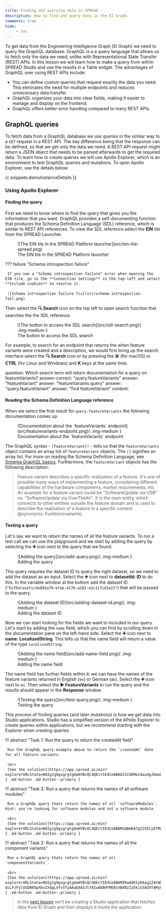 ```yaml
---
title: Finding and querying data in SPREAD
description: How to find and query data in the EI Graph.
comments: true
hide:
     - toc
---
```


To get data from the Engineering Intelligence Graph (EI Graph) we need to query the GraphQL database. GraphQL is a a query language that allows us to fetch only the data we need, unlike with Representational State Transfer (REST) APIs. In this lesson we will learn how to make a query from within SPREAD Studio and use the results in a Table widget. The advantages of GraphQL over using REST APIs include:

- You can define custom queries that request exactly the data you need. This eliminates the need for multiple endpoints and reduces unnecessary data transfer.
- GraphQL organizes your data into clear fields, making it easier to manage and display on the frontend.
- GraphQL offers better error handling compared to many REST APIs

## GraphQL queries

To fetch data from a GraphQL database we use _queries_ in the similar way to a `GET` request in a REST API. The key difference being that the response can be defined, so that we get only the data we need. A REST API request might return a JSON object that needs to be parsed afterwards to get the required data. To learn how to create queries we will use Apollo Explorer, which is an environment to test GraphQL queries and mutations. To open Apollo Explorer, use the details below:

{{ snippets.demoInstanceDetails }}

### Using Apollo Explorer

#### Finding the query

First we need to know where to find the query that gives you the information that you want. GraphQL provides a self-documenting function that produces the Schema Definition Language (SDL) reference, which is similar to REST API references. To view the SDL reference select the **EIN** tile from the SPREAD Launcher.

<figure markdown="span">
     ![The EIN tile in the SPREAD Platform launcher](src/ein-tile-spread.png)
     <figcaption>The EIN tile in the SPREAD Platform launcher</figcaption>
</figure>

??? failure "Schema introspection failure"

     If you see a "Schema introspection failure" error when opening the EIN tile, go to the **Connection Settings** in the top-left and select **Include cookies** to resolve it.

     ![Schema introspection failure fix](src/schema-introspection-fail.png)

Then select the **🔍 Search** icon on the top left to open search function that searches the the SDL reference.

<figure markdown="span">
     ![The button to access the SDL search](src/sdl-search.png){ .img-medium }
     <figcaption>The button to access the SDL search</figcaption>
</figure>

For example, to search for an endpoint that returns the when feature variants were created and a description, we would first bring up the search interface select the **🔍 Search** icon or by pressing the **⌘** (for macOS) or **CTRL** (for Linux and Windows) and **K** keys at the same time.

<?quiz?>
question: Which search term will return documentation for a query on featureVariants?
answer-correct: "query.featureVariants"
answer: "featureVariant"
answer: "featureVariants query"
answer: "query.featureVariant"
answer: "find featureVariant"
content:
<p></p>
<?/quiz?>

#### Reading the Schema Definition Language reference

When we select the first result for `query.featureVariants` the following documentation comes up.

<figure markdown="span">
     ![Documentation about the `featureVariants` endpoint](src/featurevariants-endpoint.png){ .img-medium }
     <figcaption>Documentation about the `featureVariants` endpoint</figcaption>
</figure>

The GraphQL syntax - `[featureVariant]!` - tells us that the `featureVariants` object contains an array list of `featureVariant` objects. The `[]` signifies an array list. For more on reading the Schema Definition Language, see [Schema GraphQL basics](https://www.apollographql.com/docs/apollo-server/schema/schema). Furthermore, the `featureVariant` objects has the following description:
> Feature variant describes a specific realization of a feature. It's one of possible many ways of implementing a feature, considering different capabilities of the hardware components, market requirements, etc. An example for a feature variant could be "SoftwareUpdate via USB" vs. "SoftwareUpdate via OverTheAir". It is the main entity, which connects to other entities outside the feature domain and is used to describe the realization of a feature in a specific context. @synonyms: Funktionsvariante;

#### Testing a query

Let's say we want to return the names of all the feature variants. To run a test call we can use the playground and we start by adding the query by selecting the **➕** icon next to the query that we found.

<figure markdown="span">
     ![Adding the query](src/add-query.png){ .img-medium }
     <figcaption>Adding the query</figcaption>
</figure>

This query requires the dataset ID to query the right dataset, so we need to add the dataset as an input. Select the **➕** icon next to **datasetId: ID** to do this. In the variable window at the bottom add the dataset ID (`"EsfDatasets/de892a79-efab-4176-a282-e2c117cd1e23"`) that will be passed to the query.

<figure markdown="span">
     ![Adding the dataset ID](src/adding-dataset-id.png){ .img-medium }
     <figcaption>Adding the dataset ID</figcaption>
</figure>

Now we can start looking for the fields we want to included in our query. Let's start by adding the `name` field, which you can find by scrolling down in the documentation pane on the left-hand side. Select the **➕** icon next to **name: LocalizedString**. This tells us that the name field will return a value of the type `LocalizedString`.

<figure markdown="span">
     ![Adding the name field](src/add-name-field.png){ .img-medium }
     <figcaption>Adding the name field</figcaption>
</figure>

The name field has further fields within it: we can have the names of the feature variants returned in English (`en`) or German (`de`). Select the **➕** icon next to `en`. Then select the **▶️ FeatureVariants** to run the query and the results should appear in the **Response** window.

<figure markdown="span">
     ![Testing the query](src/test-query.png){ .img-medium }
     <figcaption>Testing the query</figcaption>
</figure>

This process of finding queries (and later mutations) is how we get data into Studio applications. Studio has a simplified version of the APollo Explorer to create queries within applications, but we recommend starting with the Explorer when creating queries

!!! abstract "Task 1: Run the query to return the createdAt field"

     Run the GraphQL query example above to return the `createdAt` date for all feature variants.

     <br>
     [See the solution](https://app.spread.ai/ein?explorerURLState=N4IgJg9gxgrgtgUwHYBcQC4QEcYIE4CeABAGIICGKMeCAauXgJbmoDOAFACRiXmsIoAkmHRFBAEQCURYAB0kRIgDMKVGvSYsUHHij4Dho7r35Cw0uQsVEk5RDPnXryR9YC%2BrxVBqUEYAIIorh5IbiAANCAAbgzMAEYANgisGCCWirLgJgZgmaKZAKKsSuLZ2gD0YAgAHACcAEzkAOy1ALQISuRxrQAsAIxNAGyt5PXV9e31UH0DUGB9CPUAzJnyYW5AA){ .md-button .md-button--primary }

!!! abstract "Task 2: Run a query that returns the names of all software modules"

     Run a GraphQL query thats return the names of all `softwareModules`. Hint: you're looking for software modules and not a software module.

     <br>
     [See the solution](https://app.spread.ai/ein?explorerURLState=N4IgJg9gxgrgtgUwHYBcQC4QEcYIE4CeABAMoQBmKA7gIZ4ICyEYMANggM4AUAJGDShocEKAJJh0RUQBEAlEWAAdJESIcK1Oo2ZtOXfoOFiJRPgKEjx8pStVEkNRAuV27yF3YC%2BH70k8gAGhAANzoASxoAI3YODBAbVUVwcyNxJMkkgFEOcmkUkQ4AejAEAA4ATgAmGgB2coBaBHIo%2BoAWAEYagDZ6mkrSysbKqHbOqDB2hEqAZiTlf08gA){ .md-button .md-button--primary }

!!! abstract "Task 2: Run a query that returns the names of all the component variants"

     Run a GraphQL query thats return the names of all `componentVariants`.

     <br>
     [See the solution](https://app.spread.ai/ein?explorerURLState=N4IgJg9gxgrgtgUwHYBcQC4QEcYIE4CeABAMIRwAOESyKAagIZ4CWDqAzgBQAkYDKDdghQBJMOiIiAIgEoiwADpIiRKOSo1UjFmxRc%2BAoaPFFe-QcLFzFylUSQNE8pXbvIXdgL4fvSTyAAaEAA3JlYAIwAbBHYMEBsVBXBzIzEkiSSAUXYAMykU4XYAejAEAA4ATgAmBgB2CoBaBByGcIaAFgBGWoA2BoYqsqqmqqhO7qgwToQqgGYkpX9PIA){ .md-button .md-button--primary }

<blockquote class="next-lesson">In the <a href="creating-a-display-application.html">next lesson</a> we'll be creating a Studio application that fetches data from EI Graph and then displays it inside the application.</blockquote>
